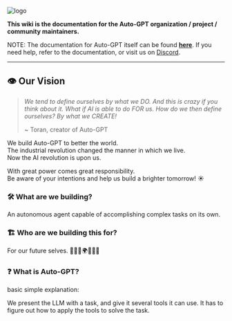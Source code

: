 
![logo](https://news.agpt.co/wp-content/uploads/2023/04/Logo_-_Auto_GPT-B-1200x544.png)

****This wiki is the documentation for the Auto-GPT organization / project / community maintainers.****

NOTE: The documentation for Auto-GPT itself can be found **[here](https://docs.agpt.co/)**. If you need help, refer to the documentation, or visit us on [Discord](https://discord.gg/autogpt).



- - -

## 👁️ Our Vision

> *We tend to define ourselves by what we DO.
  And this is crazy if you think about it.
  What if AI is able to do FOR us.
  How do we then define ourselves?
  By what we CREATE!*
>
> ~ Toran, creator of Auto-GPT

We build Auto-GPT to better the world.  
The industrial revolution changed the manner in which we live.  
Now the AI revolution is upon us.  

With great power comes great responsibility.  
Be aware of your intentions and help us build a brighter tomorrow! ☀️

### 🛠️ What are we building?

An autonomous agent capable of accomplishing complex tasks on its own.

### 🏗️ Who are we building this for? 

For our future selves. 🧑‍🤝‍🧑🌍🧑‍🤝‍🧑 

### ❓ What is Auto-GPT?

basic simple explanation:

We present the LLM with a task, and give it several tools it can use.
It has to figure out how to apply the tools to solve the task.
